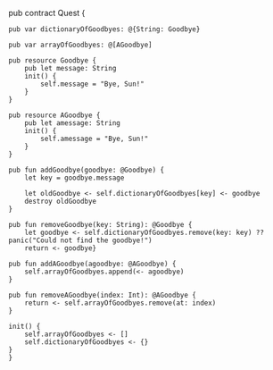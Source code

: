 pub contract Quest {

    pub var dictionaryOfGoodbyes: @{String: Goodbye}

    pub var arrayOfGoodbyes: @[AGoodbye]

    pub resource Goodbye {
        pub let message: String
        init() {
            self.message = "Bye, Sun!"
        }
    }

    pub resource AGoodbye {
        pub let amessage: String
        init() {
            self.amessage = "Bye, Sun!"
        }
    }

    pub fun addGoodbye(goodbye: @Goodbye) {
        let key = goodbye.message
        
        let oldGoodbye <- self.dictionaryOfGoodbyes[key] <- goodbye
        destroy oldGoodbye
    }

    pub fun removeGoodbye(key: String): @Goodbye {
        let goodbye <- self.dictionaryOfGoodbyes.remove(key: key) ?? panic("Could not find the goodbye!")
        return <- goodbye}

    pub fun addAGoodbye(agoodbye: @AGoodbye) {
        self.arrayOfGoodbyes.append(<- agoodbye)
    }

    pub fun removeAGoodbye(index: Int): @AGoodbye {
        return <- self.arrayOfGoodbyes.remove(at: index)
    }

    init() {
        self.arrayOfGoodbyes <- [] 
        self.dictionaryOfGoodbyes <- {}
    }
    }


